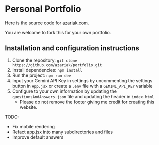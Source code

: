 # Personal Portfolio

Here is the source code for [azariak.com](https://www.azariak.com/). 

You are welcome to fork this for your own portfolio.

## Installation and configuration instructions 
1. Clone the repository: `git clone https://github.com/azariak/portfolio.git`
2. Install dependencies: `npm install`
3. Run the project: `npm run dev`
4. Input your Gemini API Key in settings by uncommenting the settings button in `App.jsx` or create a `.env` file with a `GEMINI_API_KEY` variable
5. Configure to your own information by updating the `questionsAndAnswers.json` file and updating the header in `index.html`
    - Please do not remove the footer giving me credit for creating this website.

TODO:
- Fix mobile rendering
- Refact app.jsx into many subdirectories and files
- Improve default answers
